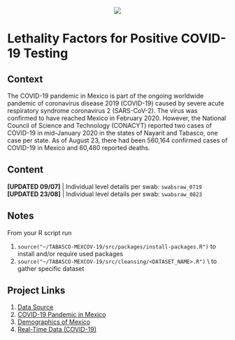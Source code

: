 <p align="center">
  <img src = "figs/mexico.jpeg"/>
</p>

<h1>
  Lethality Factors for Positive COVID-19 Testing 
</h1>

<h2>
  Context
</h2>

The COVID-19 pandemic in Mexico is part of the ongoing worldwide pandemic of coronavirus disease 2019 (COVID-19) caused by severe acute respiratory syndrome coronavirus 2 (SARS-CoV-2). The virus was confirmed to have reached Mexico in February 2020. However, the National Council of Science and Technology (CONACYT) reported two cases of COVID-19 in mid-January 2020 in the states of Nayarit and Tabasco, one case per state. As of August 23, there had been 560,164 confirmed cases of COVID-19 in Mexico and 60,480 reported deaths.

<h2>
  Content
</h2>

**[UPDATED 09/07]** | Individual level details per swab: `swabsraw_0719` <br/>
**[UPDATED 23/08]** | Individual level details per swab: `swabsraw_0823` <br/>

<h2>
  Notes
</h2>

From your R script run

 1. `source("~/TABASCO-MEXCOV-19/src/packages/install-packages.R")` to install and/or require used packages <br/>
 2. `source("~/TABASCO-MEXCOV-19/src/cleansing/<DATASET_NAME>.R")` \\ to gather specific dataset <br/>

<h2>
  Project Links
</h2>

  1. [Data Source](https://www.gob.mx/salud/documentos/datos-abiertos-152127)
  2. [COVID-19 Pandemic in Mexico](https://en.wikipedia.org/wiki/COVID-19_pandemic_in_Mexico)
  3. [Demographics of Mexico](https://en.wikipedia.org/wiki/Demographics_of_Mexico#Demographic_dynamics)
  4. [Real-Time Data (COVID-19)](https://www.google.com/search?sxsrf=ALeKk02Ayqjbn8ehNTAxQcjuA1NRcY_hHg%3A1592899181787&ei=bbbxXoTZL8fergSl1aD4Dw&q=mexico+covid+&oq=mexico+covid+&gs_lcp=CgZwc3ktYWIQAzIECCMQJzIECCMQJzIGCCMQJxATMgIIADIFCAAQywEyAggAMgUIABDLATIFCAAQywEyBQgAEMsBMgUIABDLAToGCAAQFhAeUJocWNEoYLEqaABwAHgAgAHPAYgBswiSAQU3LjIuMZgBAKABAaoBB2d3cy13aXo&sclient=psy-ab&ved=0ahUKEwjEw5Lvu5fqAhVHr4sKHaUqCP8Q4dUDCAw&uact=5#wptab=s:H4sIAAAAAAAAAONgVuLVT9c3NMwySk6OL8zJecTYxMgt8PLHPWGpyklrTl5jLOYS901NyUzOzEt1ySxOTSxO9clPTizJzM8T0uNic80rySypFFLhEpRCNUeDQYqfC1VISIOLA65XhotXilM_V98gydIgvgiompsLweXZxcTtkZqYU5IRXJJYUryIVQpEZxaXZCZnpCoUlyo45xfl5yWWZRaVFgMAVJFaHsIAAAA)

